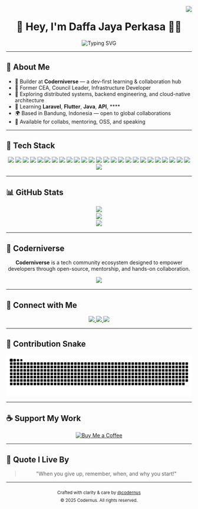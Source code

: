 <!-- GitHub README Profile: Daffa Jaya Perkasa -->

<img align="right" src="https://visitor-badge.laobi.icu/badge?page_id=codernus.codernus" />

<h1 align="center">👋 Hey, I'm Daffa Jaya Perkasa 👨‍💻</h1>

<div align="center">
  <img src="https://readme-typing-svg.herokuapp.com?font=Fira+Code&weight=500&pause=1000&color=61DAFB&center=true&vCenter=true&width=550&lines=Software+Engineer+%7C+Analyst+Consultant;Ex-CEA+%7C+Council+President+%7C+Infra+Dev" alt="Typing SVG" />
</div>


---

## 🚀 About Me

- 💼 Builder at **Coderniverse** — a dev-first learning & collaboration hub
- 🧠 Former CEA, Council Leader, Infrastructure Developer
- 🔭 Exploring distributed systems, backend engineering, and cloud-native architecture
- 🌱 Learning **Laravel**, **Flutter**, **Java**, **API**, ****
- 🌍 Based in Bandung, Indonesia — open to global collaborations
- 🤝 Available for collabs, mentoring, OSS, and speaking

---

## 🧠 Tech Stack

<div align="center">

<!-- Languages -->
<img src="https://img.shields.io/badge/TypeScript-3178C6?style=for-the-badge&logo=typescript&logoColor=white" />
<img src="https://img.shields.io/badge/JavaScript-F7DF1E?style=for-the-badge&logo=javascript&logoColor=black" />
<img src="https://img.shields.io/badge/Python-3776AB?style=for-the-badge&logo=python&logoColor=white" />
<img src="https://img.shields.io/badge/Go-00ADD8?style=for-the-badge&logo=go&logoColor=white" />
<img src="https://img.shields.io/badge/Rust-000000?style=for-the-badge&logo=rust&logoColor=white" />

<!-- Frontend -->
<img src="https://img.shields.io/badge/React-61DAFB?style=for-the-badge&logo=react&logoColor=black" />
<img src="https://img.shields.io/badge/Next.js-000000?style=for-the-badge&logo=next.js&logoColor=white" />
<img src="https://img.shields.io/badge/TailwindCSS-06B6D4?style=for-the-badge&logo=tailwindcss&logoColor=white" />
<img src="https://img.shields.io/badge/HTML5-E34F26?style=for-the-badge&logo=html5&logoColor=white" />
<img src="https://img.shields.io/badge/CSS3-1572B6?style=for-the-badge&logo=css3&logoColor=white" />

<!-- Backend & Infra -->
<img src="https://img.shields.io/badge/Node.js-339933?style=for-the-badge&logo=nodedotjs&logoColor=white" />
<img src="https://img.shields.io/badge/Express.js-000000?style=for-the-badge&logo=express&logoColor=white" />
<img src="https://img.shields.io/badge/Docker-2496ED?style=for-the-badge&logo=docker&logoColor=white" />
<img src="https://img.shields.io/badge/Kubernetes-326CE5?style=for-the-badge&logo=kubernetes&logoColor=white" />
<img src="https://img.shields.io/badge/Nginx-009639?style=for-the-badge&logo=nginx&logoColor=white" />
<img src="https://img.shields.io/badge/Firebase-FFCA28?style=for-the-badge&logo=firebase&logoColor=black" />
<img src="https://img.shields.io/badge/Vercel-000000?style=for-the-badge&logo=vercel&logoColor=white" />

<!-- Databases -->
<img src="https://img.shields.io/badge/MySQL-4479A1?style=for-the-badge&logo=mysql&logoColor=white" />
<img src="https://img.shields.io/badge/MongoDB-47A248?style=for-the-badge&logo=mongodb&logoColor=white" />
<img src="https://img.shields.io/badge/PlanetScale-000000?style=for-the-badge&logo=planetscale&logoColor=white" />

<!-- Tools -->
<img src="https://img.shields.io/badge/Postman-FF6C37?style=for-the-badge&logo=postman&logoColor=white" />
<img src="https://img.shields.io/badge/VScode-007ACC?style=for-the-badge&logo=visualstudiocode&logoColor=white" />
<img src="https://img.shields.io/badge/Figma-F24E1E?style=for-the-badge&logo=figma&logoColor=white" />
<img src="https://img.shields.io/badge/Git-F05032?style=for-the-badge&logo=git&logoColor=white" />
<img src="https://img.shields.io/badge/GitHub-181717?style=for-the-badge&logo=github&logoColor=white" />
<img src="https://img.shields.io/badge/Linux-FCC624?style=for-the-badge&logo=linux&logoColor=black" />

</div>


---

## 📊 GitHub Stats

<div align="center">
  <img src="https://github-readme-streak-stats.herokuapp.com/?user=codernus&theme=react&border_radius=10" />
  <br/>
  <img src="https://github-readme-stats.vercel.app/api?username=codernus&show_icons=true&theme=react&count_private=true&border_radius=10" />
  <br/>
  <img src="https://github-readme-stats.vercel.app/api/top-langs/?username=codernus&layout=compact&langs_count=10&theme=react&hide=html" />
</div>

---

## 🌌 Coderniverse

<div align="center">
  <p><strong>Coderniverse</strong> is a tech community ecosystem designed to empower developers through open-source, mentorship, and hands-on collaboration.</p>
  <a href="https://github.com/coderniverse" target="_blank">
    <img src="https://img.shields.io/badge/Explore%20Coderniverse-000000?style=for-the-badge&logo=github&logoColor=white" />
  </a>
</div>

---

## 🤝 Connect with Me

<div align="center">
  <a href="mailto:dapajayaperkasa@gmail.com">
    <img src="https://img.shields.io/badge/Gmail-EA4335?style=for-the-badge&logo=gmail&logoColor=white" />
  </a>
  <a href="https://instagram.com/dayprksa" target="_blank">
    <img src="https://img.shields.io/badge/Instagram-E4405F?style=for-the-badge&logo=instagram&logoColor=white" />
  </a>
  <a href="https://discord.com/users/1374287264409976852" target="_blank">
    <img src="https://img.shields.io/badge/Discord-5865F2?style=for-the-badge&logo=discord&logoColor=white" />
  </a>
</div>


---

## 🐍 Contribution Snake

<p align="center">
  <picture>
    <source media="(prefers-color-scheme: dark)" srcset="https://raw.githubusercontent.com/codernus/codernus/output/github-snake-dark.svg" />
    <source media="(prefers-color-scheme: light)" srcset="https://raw.githubusercontent.com/codernus/codernus/output/github-snake.svg" />
    <img alt="github-snake" src="https://raw.githubusercontent.com/codernus/codernus/output/github-snake.svg" />
  </picture>
</p>

---

## ☕ Support My Work

<div align="center">
  <a href="https://ko-fi.com/codernus" target="_blank">
    <img src="https://storage.ko-fi.com/cdn/kofi2.png?v=3" height="40" alt="Buy Me a Coffee" />
  </a>
</div>

---

## 💬 Quote I Live By

<blockquote align="center">
  "When you give up, remember, when, and why you start!"
</blockquote>

---

<div align="center">
  <sub>Crafted with clarity & care by <a href="https://github.com/codernus">@codernus</a></sub><br/>
  <sub>© 2025 Codernus. All rights reserved.</sub>
</div>
